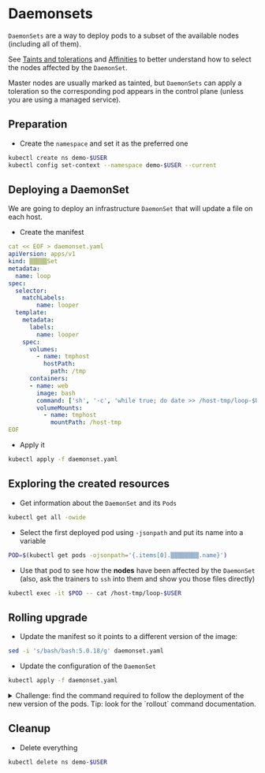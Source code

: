 # Daemonsets

`DaemonSets` are a way to deploy pods to a subset of the available nodes (including all of them).

See [Taints and tolerations](../122-taints-tolerations/README.md) and [Affinities](../120-constraints/README.md) to better understand how to select the nodes affected by the `DaemonSet`.

Master nodes are usually marked as tainted, but `DaemonSets` can apply a toleration so the corresponding pod appears in the control plane (unless you are using a managed service).

## Preparation

* Create the `namespace` and set it as the preferred one

```bash
kubectl create ns demo-$USER
kubectl config set-context --namespace demo-$USER --current
```

## Deploying a DaemonSet

We are going to deploy an infrastructure `DaemonSet` that will update a file on each host.

* Create the manifest

```yaml
cat << EOF > daemonset.yaml
apiVersion: apps/v1
kind: ▒▒▒▒▒Set
metadata:
  name: loop
spec:
  selector:
    matchLabels:
        name: looper
  template:
    metadata:
      labels:
        name: looper
    spec:
      volumes:
        - name: tmphost
          hostPath:
            path: /tmp
      containers:
      - name: web
        image: bash
        command: ['sh', '-c', 'while true; do date >> /host-tmp/loop-$USER; sleep 5; done']
        volumeMounts:
          - name: tmphost
            mountPath: /host-tmp
EOF
```

* Apply it

```bash
kubectl apply -f daemonset.yaml
```

## Exploring the created resources

* Get information about the `DaemonSet` and its `Pods`

```bash
kubectl get all -owide
```

* Select the first deployed pod using `-jsonpath` and put its name into a variable

```bash
POD=$(kubectl get pods -ojsonpath='{.items[0].▒▒▒▒▒▒▒▒.name}')
```

* Use that pod to see how the **nodes** have been affected by the `DaemonSet` (also, ask the trainers to `ssh` into them and show you those files directly)

```bash
kubectl exec -it $POD -- cat /host-tmp/loop-$USER
```

## Rolling upgrade

* Update the manifest so it points to a different version of the image:

```bash
sed -i 's/bash/bash:5.0.18/g' daemonset.yaml
```

* Update the configuration of the `DaemonSet`

```bash
kubectl apply -f daemonset.yaml
```

<details>
<summary>Challenge: find the command required to follow the deployment of the new version of the pods. Tip: look for the `rollout` command documentation.
</summary>

### Solution

```bash
kubectl rollout status ds loop
```
</details>


## Cleanup

* Delete everything

```bash
kubectl delete ns demo-$USER
```
